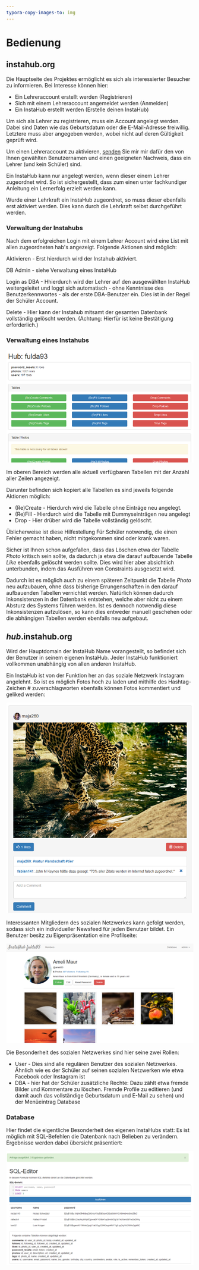 ```yaml
---
typora-copy-images-to: img
---
```


# Bedienung

## instahub.org

Die Hauptseite des Projektes ermöglicht es sich als interessierter Besucher zu informieren. Bei Interesse können hier:

* Ein Lehreraccount erstellt werden (Registrieren)
* Sich mit einem Lehreraccount angemeldet werden (Anmelden)
* Ein InstaHub erstellt werden (Erstelle deinen InstaHub)

Um sich als Lehrer zu registrieren, muss ein Account angelegt werden. Dabei sind Daten wie das Geburtsdatum oder die E-Mail-Adresse freiwillig. Letztere muss aber angegeben werden, wobei nicht auf deren Gültigkeit geprüft wird. 

Um einen Lehreraccount zu aktivieren, [senden](https://wi-wissen.de/contact.php) Sie mir mir dafür den von Ihnen gewählten Benutzernamen und einen geeigneten Nachweis, dass ein Lehrer (und kein Schüler) sind.

Ein InstaHub kann nur angelegt werden, wenn dieser einem Lehrer zugeordnet wird. So ist sichergestellt, dass zum einen unter fachkundiger Anleitung ein Lernerfolg erzielt werden kann. 

Wurde einer Lehrkraft ein InstaHub zugeordnet, so muss dieser ebenfalls erst aktiviert werden. Dies kann durch die Lehrkraft selbst durchgeführt werden.



### Verwaltung der Instahubs

Nach dem erfolgreichen Login mit einem Lehrer Account wird eine List mit allen zugeordneten hab's angezeigt. Folgende Aktionen sind möglich:

Aktivieren - Erst hierdurch wird der Instahub aktiviert.

DB  Admin - siehe Verwaltung eines InstaHub

Login as DBA - Hhierdurch wird der Lehrer auf den ausgewählten InstaHub weitergeleitet und loggt sich automatisch - ohne Kenntnisse des Benutzerkennwortes - als der erste DBA-Benutzer ein. Dies ist in der Regel der Schüler Account.

Delete - Hier kann der Instahub mitsamt der gesamten Datenbank vollständig gelöscht werden. (Achtung: Hierfür ist keine Bestätigung erforderlich.) 



### Verwaltung eines Instahubs

![InstaHub Admin](img/hubadmin.png)

Im oberen Bereich werden alle aktuell verfügbaren Tabellen mit der Anzahl aller Zeilen angezeigt.

Darunter befinden sich kopiert alle Tabellen es sind jeweils folgende Aktionen möglich:

* (Re)Create - Hierdurch wird die Tabelle ohne Einträge neu angelegt.
* (Re)Fill - Hierdurch wird die Tabelle mit Dummyseinträgen neu angelegt
* Drop - Hier drüber wird die Tabelle vollständig gelöscht.

Üblicherweise ist diese Hilfestellung Für Schüler notwendig, die einen Fehler gemacht haben, nicht mitgekommen sind oder krank waren.

Sicher ist Ihnen schon aufgefallen, dass das Löschen etwa der Tabelle *Photo* kritisch sein sollte, da dadurch ja etwa die darauf aufbauende Tabelle *Like* ebenfalls gelöscht werden sollte. Dies wird hier aber absichtlich unterbunden, indem das Ausführen von Constraints ausgesetzt wird. 

Dadurch ist es möglich auch zu einem späteren Zeitpunkt die Tabelle *Photo* neu aufzubauen, ohne dass bisherige Errungenschaften in den darauf aufbauenden Tabellen vernichtet werden. Natürlich können dadurch Inkonsistenzen in der Datenbank entstehen, welche aber nicht zu einem Absturz des Systems führen werden. Ist es dennoch notwendig diese Inkonsistenzen aufzulösen, so kann dies entweder manuell geschehen oder die abhängigen Tabellen werden ebenfalls neu aufgebaut.



## *hub*.instahub.org

Wird der Hauptdomain der InstaHub Name vorangestellt, so befindet sich der Benutzer in seinem eigenen InstaHub. Jeder InstaHub funktioniert vollkommen unabhängig von allen anderen InstaHub.

Ein InstaHub ist von der Funktion her an das soziale Netzwerk Instagram angelehnt. So ist es möglich Fotos hoch zu laden und mithilfe des Hashtag-Zeichen # zuverschlagworten ebenfalls können Fotos kommentiert und geliked werden: 

![Photo](img/photo.png)

Interessanten Mitgliedern des sozialen Netzwerkes kann gefolgt werden, sodass sich ein individueller Newsfeed für jeden Benutzer bildet. Ein Benutzer besitz zu Eigenpräsentation eine Profilseite:

![Profile](img/profile.png)

Die Besonderheit des sozialen Netzwerkes sind hier seine zwei Rollen:

* User - Dies sind alle regulären Benutzer des sozialen Netzwerkes. Ähnlich wie es der Schüler auf seinen sozialen Netzwerken wie etwa Facebook oder Instagram ist
* DBA - hier hat der Schüler zusätzliche Rechte: Dazu zählt etwa fremde Bilder und Kommentare zu löschen. Fremde Profile zu editieren (und damit auch das vollständige Geburtsdatum und E-Mail zu sehen) und der Menüeintrag Database



### Database

Hier findet die eigentliche Besonderheit des eigenen InstaHubs statt: Es ist möglich mit SQL-Befehlen die Datenbank nach Belieben zu verändern. Ergebnisse werden dabei übersicht präsentiert:

![SQL-Editor](img/sqleditor.png)